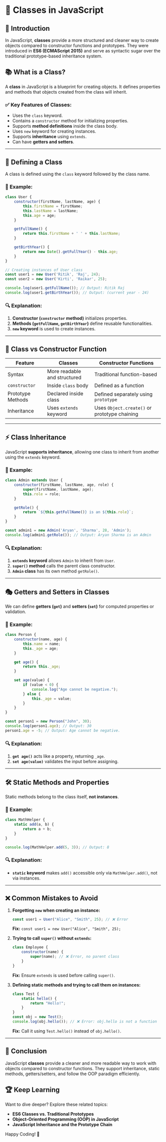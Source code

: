 # 🚀 Classes in JavaScript

## 📌 Introduction
In JavaScript, **classes** provide a more structured and cleaner way to create objects compared to constructor functions and prototypes. They were introduced in **ES6 (ECMAScript 2015)** and serve as syntactic sugar over the traditional prototype-based inheritance system.

## 📚 What is a Class?
A **class** in JavaScript is a blueprint for creating objects. It defines properties and methods that objects created from the class will inherit.

### ✅ Key Features of Classes:
- Uses the `class` keyword.
- Contains a `constructor` method for initializing properties.
- Supports **method definitions** inside the class body.
- Uses `new` keyword for creating instances.
- Supports **inheritance** using `extends`.
- Can have **getters and setters**.

---

## 🎯 Defining a Class
A class is defined using the `class` keyword followed by the class name.

### 📌 Example:
```javascript
class User {
    constructor(firstName, lastName, age) {
        this.firstName = firstName;
        this.lastName = lastName;
        this.age = age;
    }

    getFullName() {
        return this.firstName + ' ' + this.lastName;
    }

    getBirthYear() {
        return new Date().getFullYear() - this.age;
    }
}

// Creating instances of User class
const user1 = new User('Ritik', 'Raj', 24);
const user2 = new User('Kirti', 'Raikar', 25);

console.log(user1.getFullName()); // Output: Ritik Raj
console.log(user1.getBirthYear()); // Output: (current year - 24)
```

### 🔍 Explanation:
1. **Constructor (`constructor` method)** initializes properties.
2. **Methods (`getFullName`, `getBirthYear`)** define reusable functionalities.
3. **`new` keyword** is used to create instances.

---

## 🔄 Class vs Constructor Function
| Feature | Classes | Constructor Functions |
|---------|---------|----------------------|
| Syntax | More readable and structured | Traditional function-based |
| `constructor` | Inside `class` body | Defined as a function |
| Prototype Methods | Declared inside class | Defined separately using `prototype` |
| Inheritance | Uses `extends` keyword | Uses `Object.create()` or prototype chaining |

---

## ⚡ Class Inheritance
JavaScript **supports inheritance**, allowing one class to inherit from another using the `extends` keyword.

### 📌 Example:
```javascript
class Admin extends User {
    constructor(firstName, lastName, age, role) {
        super(firstName, lastName, age);
        this.role = role;
    }

    getRole() {
        return `${this.getFullName()} is an ${this.role}`;
    }
}

const admin1 = new Admin('Aryan', 'Sharma', 28, 'Admin');
console.log(admin1.getRole()); // Output: Aryan Sharma is an Admin
```

### 🔍 Explanation:
1. **`extends` keyword** allows `Admin` to inherit from `User`.
2. **`super()` method** calls the parent class constructor.
3. **`Admin` class** has its own method `getRole()`.

---

## 🎭 Getters and Setters in Classes
We can define **getters (`get`)** and **setters (`set`)** for computed properties or validation.

### 📌 Example:
```javascript
class Person {
    constructor(name, age) {
        this.name = name;
        this._age = age;
    }

    get age() {
        return this._age;
    }

    set age(value) {
        if (value < 0) {
            console.log("Age cannot be negative.");
        } else {
            this._age = value;
        }
    }
}

const person1 = new Person("John", 30);
console.log(person1.age); // Output: 30
person1.age = -5; // Output: Age cannot be negative.
```

### 🔍 Explanation:
1. **`get age()`** acts like a property, returning `_age`.
2. **`set age(value)`** validates the input before assigning.

---

## 🛠 Static Methods and Properties
Static methods belong to the class itself, **not instances**.

### 📌 Example:
```javascript
class MathHelper {
    static add(a, b) {
        return a + b;
    }
}

console.log(MathHelper.add(5, 3)); // Output: 8
```

### 🔍 Explanation:
- **`static` keyword** makes `add()` accessible only via `MathHelper.add()`, not via instances.

---

## ❌ Common Mistakes to Avoid
1. **Forgetting `new` when creating an instance:**
   ```javascript
   const user1 = User("Alice", "Smith", 25); // ❌ Error
   ```
   **Fix:** `const user1 = new User("Alice", "Smith", 25);`

2. **Trying to call `super()` without `extends`:**
   ```javascript
   class Employee {
       constructor(name) {
           super(name); // ❌ Error, no parent class
       }
   }
   ```
   **Fix:** Ensure `extends` is used before calling `super()`.

3. **Defining static methods and trying to call them on instances:**
   ```javascript
   class Test {
       static hello() {
           return "Hello!";
       }
   }
   const obj = new Test();
   console.log(obj.hello()); // ❌ Error: obj.hello is not a function
   ```
   **Fix:** Call it using `Test.hello()` instead of `obj.hello()`.

---

## 🎯 Conclusion
JavaScript **classes** provide a cleaner and more readable way to work with objects compared to constructor functions. They support inheritance, static methods, getters/setters, and follow the OOP paradigm efficiently.

## 🏆 Keep Learning
Want to dive deeper? Explore these related topics:
- **ES6 Classes vs. Traditional Prototypes**
- **Object-Oriented Programming (OOP) in JavaScript**
- **JavaScript Inheritance and the Prototype Chain**

Happy Coding! 🚀

